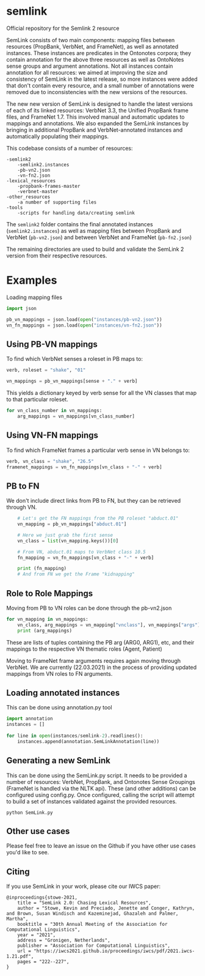 # semlink
Official repository for the Semlink 2 resource

SemLink consists of two main components: mapping files between resources (PropBank, VerbNet, and FrameNet), as well as annotated instances. These instances are predicates in the Ontonotes corpora; they contain annotation for the above three resources as well as OntoNotes sense groups and argument annotations. Not all instances contain annotation for all resources: we aimed at improving the size and consistency of SemLink in the latest release, so more instances were added that don't contain every resource, and a small number of annotations were removed due to inconsistencies with the new versions of the resources.

The new new version of SemLink is designed to handle the latest versions of each of its linked resources: VerbNet 3.3, the Unified PropBank frame files, and FrameNet 1.7. This involved manual and automatic updates to mappings and annotations. We also expanded the SemLink instances by bringing in additional PropBank and VerbNet-annotated instances and automatically populating their mappings.

This codebase consists of a number of resources:

    -semlink2
        -semlink2.instances
        -pb-vn2.json
        -vn-fn2.json
    -lexical_resources
        -propbank-frames-master
        -verbnet-master
    -other_resources
        -a number of supporting files
    -tools
        -scripts for handling data/creating semlink
        
The <code>semlink2</code> folder contains the final annotated instances (<code>semlink2.instances</code>) as well as mapping files between PropBank and VerbNet (<code>pb-vn2.json</code>) and between VerbNet and FrameNet (<code>pb-fn2.json</code>)

The remaining directories are used to build and validate the SemLink 2 version from their respective resources.

# Examples
Loading mapping files

```python
import json

pb_vn_mappings = json.load(open("instances/pb-vn2.json"))
vn_fn_mappings = json.load(open("instances/vn-fn2.json"))
```

## Using PB-VN mappings
To find which VerbNet senses a roleset in PB maps to:

```python
verb, roleset = "shake", "01"

vn_mappings = pb_vn_mappings[sense + "." + verb]
```

This yields a dictionary keyed by verb sense for all the VN classes that map to that particular roleset.

```python
for vn_class_number in vn_mappings:
    arg_mappings = vn_mappings[vn_class_number]
```

## Using VN-FN mappings
To find which FrameNet frames a particular verb sense in VN belongs to:
```python
verb, vn_class = "shake", "26.5"
framenet_mappings = vn_fn_mappings[vn_class + "-" + verb]
```

## PB to FN
We don't include direct links from PB to FN, but they can be retrieved through VN.

```python
    # Let's get the FN mappings from the PB roleset "abduct.01"
    vn_mapping = pb_vn_mappings["abduct.01"]    

    # Here we just grab the first sense
    vn_class = list(vn_mapping.keys())[0]

    # From VN, abduct.01 maps to VerbNet class 10.5
    fn_mapping = vn_fn_mappings[vn_class + "-" + verb]

    print (fn_mapping)
    # And from FN we get the Frame "kidnapping"
```


## Role to Role Mappings
Moving from PB to VN roles can be done through the pb-vn2.json
```python 
for vn_mapping in vn_mappings:
    vn_class, arg_mappings = vn_mapping["vnclass"], vn_mappings["args"]
    print (arg_mappings)
```
These are lists of tuples containing the PB arg (ARG0, ARG1), etc, and their mappings to the respective VN thematic roles (Agent, Patient)

Moving to FrameNet frame arguments requires again moving through VerbNet. We are currently (22.03.2021) in the process of providing updated mappings from VN roles to FN arguments.


## Loading annotated instances
This can be done using annotation.py tool

```python
import annotation
instances = []
        
for line in open(instances/semlink-2).readlines():
    instances.append(annotation.SemLinkAnnotation(line))
```

## Generating a new SemLink
This can be done using the SemLink.py script. It needs to be provided a number of resources: VerbNet, PropBank, and Ontonotes Sense Groupings (FrameNet is handled via the NLTK api). These (and other additions) can be configured using config.py. Once configured, calling the script will attempt to build a set of instances validated against the provided resources.

```
python SemLink.py
```

## Other use cases
Please feel free to leave an issue on the Github if you have other use cases you'd like to see. 

## Citing
If you use SemLink in your work, please cite our IWCS paper:
```
@inproceedings{stowe-2021,
    title = "SemLink 2.0: Chasing Lexical Resources",
    author = "Stowe, Kevin and Preciado, Jenette and Conger, Kathryn, and Brown, Susan Windisch and Kazeminejad, Ghazaleh and Palmer, Martha",
    booktitle = "30th Annual Meeting of the Association for Computational Linguistics",
    year = "2021",
    address = "Gronigen, Netherlands",
    publisher = "Association for Computational Linguistics",
    url = "https://iwcs2021.github.io/proceedings/iwcs/pdf/2021.iwcs-1.21.pdf",
    pages = "222--227",
}
```
